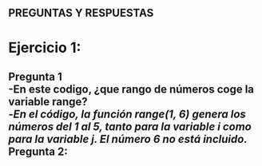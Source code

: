 ## PREGUNTAS Y RESPUESTAS

# Ejercicio 1:<br>

**Pregunta 1** <br>
  -En este codigo, ¿que rango de números coge la variable range?<br>
      -*En el código, la función range(1, 6) genera los números del 1 al 5, tanto para la   variable i como para la variable j. El número 6 no está incluido.*<br>
  Pregunta 2:<br>
  -

